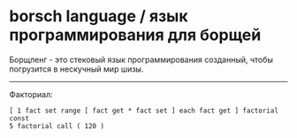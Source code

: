 # borsch language / язык программирования для борщей

Борщленг - это стековый язык программирования созданный,
чтобы погрузится в нескучный мир шизы. 

--- 

Факториал:
```forth
[ 1 fact set range [ fact get * fact set ] each fact get ] factorial const
5 factorial call ( 120 )
```